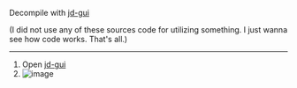 Decompile with [jd-gui](https://java-decompiler.github.io/)

(I did not use any of these sources code for utilizing something. I just wanna see how code works. That's all.)

---

1. Open [jd-gui]()
2. ![image](https://github.com/user-attachments/assets/fc29fce6-8619-410b-8897-7a2e0b5b090b)
